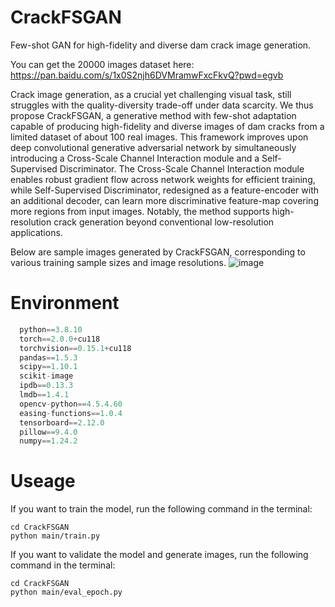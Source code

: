 # CrackFSGAN
Few-shot GAN for high-fidelity and diverse dam crack image generation.

You can get the 20000 images dataset here:
https://pan.baidu.com/s/1x0S2njh6DVMramwFxcFkvQ?pwd=egvb 

Crack image generation, as a crucial yet challenging visual task, still struggles with the quality-diversity trade-off under data scarcity. We thus propose CrackFSGAN, a generative method with few-shot adaptation capable of producing high-fidelity and diverse images of dam cracks from a limited dataset of about 100 real images. This framework improves upon deep convolutional generative adversarial network by simultaneously introducing a Cross-Scale Channel Interaction module and a Self-Supervised Discriminator. The Cross-Scale Channel Interaction module enables robust gradient flow across network weights for efficient training, while Self-Supervised Discriminator, redesigned as a feature-encoder with an additional decoder, can learn more discriminative feature-map covering more regions from input images. Notably, the method supports high-resolution crack generation beyond conventional low-resolution applications. 

Below are sample images generated by CrackFSGAN, corresponding to various training sample sizes and image resolutions.
![image](https://github.com/Zeusward1939/CrackFSGAN/blob/main/Figures/Example%20of%20Crack%20Image%20Generation_low.jpg)

# Environment
```python
  python==3.8.10
  torch==2.0.0+cu118
  torchvision==0.15.1+cu118
  pandas==1.5.3
  scipy==1.10.1
  scikit-image
  ipdb==0.13.3
  lmdb==1.4.1
  opencv-python==4.5.4.60
  easing-functions==1.0.4
  tensorboard==2.12.0
  pillow==9.4.0
  numpy==1.24.2
```

# Useage
If you want to train the model, run the following command in the terminal:
```
cd CrackFSGAN
python main/train.py
```
If you want to validate the model and generate images, run the following command in the terminal:
```
cd CrackFSGAN
python main/eval_epoch.py
```
